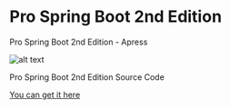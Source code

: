 # Pro Spring Boot 2nd Edition
Pro Spring Boot 2nd Edition - Apress

![alt text](https://images.springer.com/sgw/books/medium/9781484236758.jpg "Pro Spring Boot 2nd Edition")

Pro Spring Boot 2nd Edition
Source Code

[You can get it here](http://www.apress.com/9781484236758)
